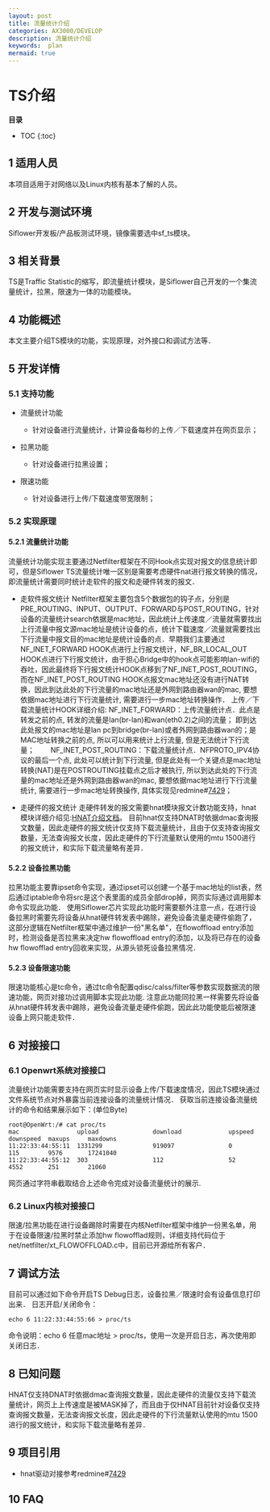 ```yaml
---
layout: post
title: 流量统计介绍
categories: AX3000/DEVELOP
description: 流量统计介绍
keywords:  plan
mermaid: true
---
```


# TS介绍

**目录**

* TOC
{:toc}


## 1 适用人员

本项目适用于对网络以及Linux内核有基本了解的人员。

## 2 开发与测试环境

Siflower开发板/产品板测试环境，镜像需要选中sf_ts模块。

## 3 相关背景

TS是Traffic Statistic的缩写，即流量统计模块，是Siflower自己开发的一个集流量统计，拉黑，限速为一体的功能模块。

## 4 功能概述

本文主要介绍TS模块的功能，实现原理，对外接口和调试方法等．

## 5 开发详情

### 5.1 支持功能

* 流量统计功能
  * 针对设备进行流量统计，计算设备每秒的上传／下载速度并在网页显示；

* 拉黑功能
  * 针对设备进行拉黑设置；

* 限速功能
  * 针对设备进行上传/下载速度带宽限制；

### 5.2 实现原理

#### 5.2.1 流量统计功能

流量统计功能实现主要通过Netfilter框架在不同Hook点实现对报文的信息统计即可，但是Siflower TS流量统计唯一区别是需要考虑硬件nat进行报文转换的情况，即流量统计需要同时统计走软件的报文和走硬件转发的报文．

- 走软件报文统计
Netfilter框架主要包含5个数据包的钩子点，分别是PRE_ROUTING、INPUT、OUTPUT、FORWARD与POST_ROUTING，针对设备的流量统计search依据是mac地址，因此统计上传速度／流量就需要找出上行流量中报文源mac地址是统计设备的点，统计下载速度／流量就需要找出下行流量中报文目的mac地址是统计设备的点．早期我们主要通过NF_INET_FORWARD HOOK点进行上行报文统计，NF_BR_LOCAL_OUT HOOK点进行下行报文统计，由于担心Bridge中的hook点可能影响lan-wifi的吞吐，因此最终将下行报文统计HOOK点移到了NF_INET_POST_ROUTING，而在NF_INET_POST_ROUTING HOOK点报文mac地址还没有进行NAT转换，因此到达此处的下行流量的mac地址还是外网到路由器wan的mac, 要想依据mac地址进行下行流量统计, 需要进行一步mac地址转换操作．
上传／下载流量统计HOOK详细介绍:
NF_INET_FORWARD：上传流量统计点．此点是转发之前的点, 转发的流量是lan(br-lan)和wan(eth0.2)之间的流量； 即到达此处报文的mac地址是lan pc到bridge(br-lan)或者外网到路由器wan的；是 MAC地址转换之前的点, 所以可以用来统计上行流量, 但是无法统计下行流量；　　
NF_INET_POST_ROUTING：下载流量统计点．NFPROTO_IPV4协议的最后一个点, 此处可以统计到下行流量, 但是此处有一个关键点是mac地址转换(NAT)是在POSTROUTING挂载点之后才被执行, 所以到达此处的下行流量的mac地址还是外网到路由器wan的mac, 要想依据mac地址进行下行流量统计, 需要进行一步mac地址转换操作, 具体实现见redmine#[7429](http://redmine.siflower.cn/redmine/issues/7429)；

- 走硬件的报文统计
走硬件转发的报文需要hnat模块报文计数功能支持，hnat模块详细介绍见:[HNAT介绍文档](https://bingchunjin.github.io/jbctest.github.io//2020/09/11/hnat_use_guide/)。
目前hnat仅支持DNAT时依据dmac查询报文数量，因此走硬件的报文统计仅支持下载流量统计，且由于仅支持查询报文数量，无法查询报文长度，因此走硬件的下行流量默认使用的mtu 1500进行的报文统计，和实际下载流量略有差异．

#### 5.2.2 设备拉黑功能

拉黑功能主要靠ipset命令实现，通过ipset可以创建一个基于mac地址的list表，然后通过iptable命令将src是这个表里面的成员全部drop掉，网页实际通过调用脚本命令实现此功能．
使用Siflower芯片实现此功能时需要额外注意一点，在进行设备拉黑时需要先将设备从hnat硬件转发表中踢除，避免设备流量走硬件偷跑了，这部分逻辑在Netfilter框架中通过维护一份"黑名单"，在flowoffload entry添加时，检测设备是否拉黑来决定hw flowoffload entry的添加，以及将已存在的设备hw flowofflad entry回收来实现，从源头锁死设备拉黑情况．

#### 5.2.3 设备限速功能

限速功能核心是tc命令，通过tc命令配置qdisc/calss/filter等参数实现数据流的限速功能，网页对接功过调用脚本实现此功能.
注意此功能同拉黑一样需要先将设备从hnat硬件转发表中踢除，避免设备流量走硬件偷跑，因此此功能使能后被限速设备上网只能走软件．

## 6 对接接口

### 6.1 Openwrt系统对接接口

流量统计功能需要支持在网页实时显示设备上传/下载速度情况，因此TS模块通过文件系统节点对外暴露当前连接设备的流量统计情况．
获取当前连接设备流量统计的命令和结果展示如下：(单位Byte)
```
root@OpenWrt:/# cat proc/ts
mac                upload               download             upspeed    downspeed  maxups     maxdowns
11:22:33:44:55:11  1331299              919097               0          115        9576       17241040
11:22:33:44:55:12  303                  112                  52         4552       251        21060
```
网页通过字符串截取结合上述命令完成对设备流量统计的展示.

### 6.2 Linux内核对接接口

限速/拉黑功能在进行设备踢除时需要在内核Netfilter框架中维护一份黑名单，用于在设备限速/拉黑时禁止添加hw flowofflad规则，详细支持代码位于net/netfilter/xt_FLOWOFFLOAD.c中，目前已开源给所有客户．

## 7 调试方法

目前可以通过如下命令开启TS Debug日志，设备拉黑／限速时会有设备信息打印出来．
日志开启/关闭命令：
```
echo 6 11:22:33:44:55:66 > proc/ts
```
命令说明：echo 6 任意mac地址 > proc/ts，使用一次是开启日志，再次使用即关闭日志．

## 8 已知问题

HNAT仅支持DNAT时依据dmac查询报文数量，因此走硬件的流量仅支持下载流量统计，网页上上传速度是被MASK掉了，而且由于仅HNAT目前针对设备仅支持查询报文数量，无法查询报文长度，因此走硬件的下行流量默认使用的mtu 1500进行的报文统计，和实际下载流量略有差异．

## 9 项目引用

- hnat驱动对接参考redmine#[7429](http://redmine.siflower.cn/redmine/issues/7429)

## 10 FAQ


